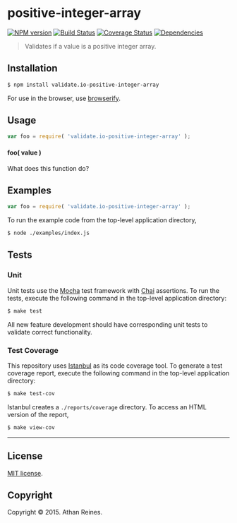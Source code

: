 positive-integer-array
===
[![NPM version][npm-image]][npm-url] [![Build Status][travis-image]][travis-url] [![Coverage Status][coveralls-image]][coveralls-url] [![Dependencies][dependencies-image]][dependencies-url]

> Validates if a value is a positive integer array.


## Installation

``` bash
$ npm install validate.io-positive-integer-array
```

For use in the browser, use [browserify](https://github.com/substack/node-browserify).


## Usage

``` javascript
var foo = require( 'validate.io-positive-integer-array' );
```

#### foo( value )

What does this function do?


## Examples

``` javascript
var foo = require( 'validate.io-positive-integer-array' );
```

To run the example code from the top-level application directory,

``` bash
$ node ./examples/index.js
```


## Tests

### Unit

Unit tests use the [Mocha](http://mochajs.org) test framework with [Chai](http://chaijs.com) assertions. To run the tests, execute the following command in the top-level application directory:

``` bash
$ make test
```

All new feature development should have corresponding unit tests to validate correct functionality.


### Test Coverage

This repository uses [Istanbul](https://github.com/gotwarlost/istanbul) as its code coverage tool. To generate a test coverage report, execute the following command in the top-level application directory:

``` bash
$ make test-cov
```

Istanbul creates a `./reports/coverage` directory. To access an HTML version of the report,

``` bash
$ make view-cov
```


---
## License

[MIT license](http://opensource.org/licenses/MIT). 


## Copyright

Copyright &copy; 2015. Athan Reines.


[npm-image]: http://img.shields.io/npm/v/validate.io-positive-integer-array.svg
[npm-url]: https://npmjs.org/package/validate.io-positive-integer-array

[travis-image]: http://img.shields.io/travis/validate-io/positive-integer-array/master.svg
[travis-url]: https://travis-ci.org/validate-io/positive-integer-array

[coveralls-image]: https://img.shields.io/coveralls/validate-io/positive-integer-array/master.svg
[coveralls-url]: https://coveralls.io/r/validate-io/positive-integer-array?branch=master

[dependencies-image]: http://img.shields.io/david/validate-io/positive-integer-array.svg
[dependencies-url]: https://david-dm.org/validate-io/positive-integer-array

[dev-dependencies-image]: http://img.shields.io/david/dev/validate-io/positive-integer-array.svg
[dev-dependencies-url]: https://david-dm.org/dev/validate-io/positive-integer-array

[github-issues-image]: http://img.shields.io/github/issues/validate-io/positive-integer-array.svg
[github-issues-url]: https://github.com/validate-io/positive-integer-array/issues
